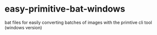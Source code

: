 # easy-primitive-bat-windows
bat files for easily converting batches of images with the primtive cli tool (windows version) 
